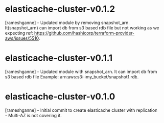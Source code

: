 # elasticache-cluster-v0.1.2
[rameshganne] - Updated module by removing snapshot_arn. It(snapshot_arn) can import db from s3 based rdb file but not working as we expecting ref: https://github.com/hashicorp/terraform-provider-aws/issues/5510.
# elasticache-cluster-v0.1.1
[rameshganne] - Updated module with snapshot_arn. It can import db from s3 based rdb file Example: arn:aws:s3:::my_bucket/snapshot1.rdb.
# elasticache-cluster-v0.1.0
[rameshganne] - Initial commit to create elasticache cluster with replication - Multi-AZ is not covering it.
